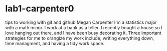 # lab1-carpenter0
tips to working with git and github
Megan Carpenter
I'm a statistics major with a math minor.
I work at a bank as a teller. I recently bought a house so I love hanging out there, and I have been busy decorating it.
Three important strategies for me to orangize my work include; writing everything down, time managment, and having a tidy work space.
